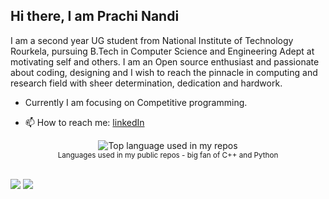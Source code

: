 
 <h2> Hi there, I am Prachi Nandi </a> </h2>
  <p> I am a second year UG student from National Institute of Technology Rourkela, pursuing B.Tech in Computer Science and Engineering
  Adept at motivating self and others. I am an Open source enthusiast and passionate about coding, designing and I wish to reach the pinnacle in computing and research field with sheer determination, dedication and hardwork.


 - Currently I am focusing on Competitive programming.
 
 </p>
 
 - 📫 How to reach me: [linkedIn](https://www.linkedin.com/in/prachi-nandi-461641198/)
 
 <div align="center">
  <img width="" src="https://github-readme-stats.vercel.app/api?username=prachi237&show_icons=true&count_private=true&theme=radical" alt="Top language used in my repos" />
  <br />
  <small>Languages used in my public repos - big fan of C++ and Python</small>
  <br />
  <br />
</div>
<p allign="center">
<img src="https://github-readme-stats.vercel.app/api?username=prachi237&show_icons=true&count_private=true&theme=radical ">     
<img  src="https://github-readme-stats.vercel.app/api/top-langs/?username=prachi237&hide=css,html&theme=tokyonight&layout=compact" />
</p>
 
